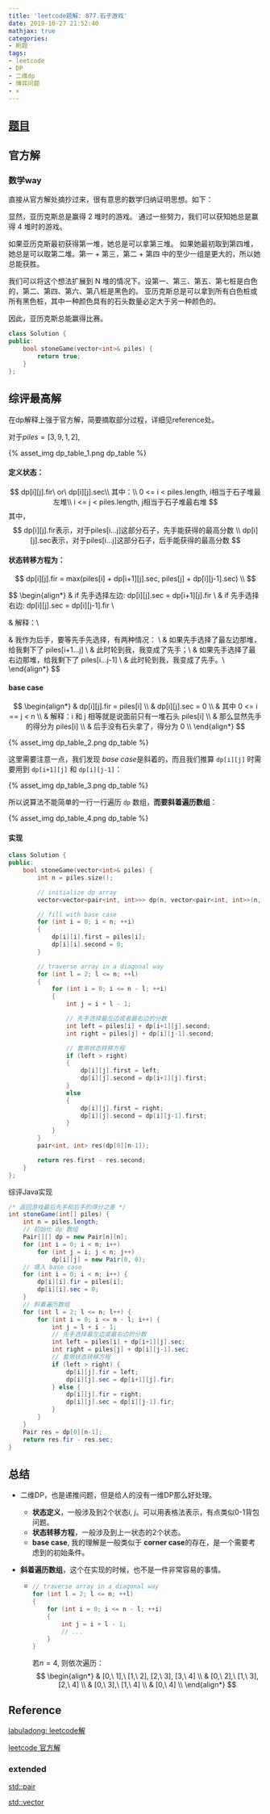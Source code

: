 ```yaml
---
title: 'leetcode题解: 877.石子游戏'
date: 2019-10-27 21:52:40
mathjax: true
categories:
- 刷题
tags: 
- leetcode
- DP
- 二维dp
- 博弈问题
- ×
---
```


## [题目](https://leetcode-cn.com/problems/stone-game/)

## 官方解

### 数学way

直接从官方解处摘抄过来，很有意思的数学归纳证明思想。如下：

显然，亚历克斯总是赢得 2 堆时的游戏。 通过一些努力，我们可以获知她总是赢得 4 堆时的游戏。

如果亚历克斯最初获得第一堆，她总是可以拿第三堆。 如果她最初取到第四堆，她总是可以取第二堆。第一 + 第三，第二 + 第四 中的至少一组是更大的，所以她总能获胜。

我们可以将这个想法扩展到 N 堆的情况下。设第一、第三、第五、第七桩是白色的，第二、第四、第六、第八桩是黑色的。 亚历克斯总是可以拿到所有白色桩或所有黑色桩，其中一种颜色具有的石头数量必定大于另一种颜色的。

因此，亚历克斯总能赢得比赛。

```C++
class Solution {
public:
    bool stoneGame(vector<int>& piles) {
        return true;
    }
};
```




## 综评最高解

在dp解释上强于官方解，简要摘取部分过程，详细见reference处。

对于$piles=[3, 9, 1, 2]$,

{% asset_img dp_table_1.png dp_table %}



#### 定义**状态**：

$$
dp[i][j].fir\ or\ dp[i][j].sec\\
其中：\\
0 <= i < piles.length, i相当于石子堆最左堆\\
i <= j < piles.length, j相当于石子堆最右堆
$$
其中，
$$
dp[i][j].fir表示，对于piles[i...j]这部分石子，先手能获得的最高分数 \\
dp[i][j].sec表示，对于piles[i...j]这部分石子，后手能获得的最高分数
$$

#### **状态转移方程**为：

$$
dp[i][j].fir = max(piles[i] + dp[i+1][j].sec, piles[j] + dp[i][j-1].sec) \\
$$

$$
\begin{align*}
& if 先手选择左边:
    dp[i][j].sec = dp[i+1][j].fir \\
& if 先手选择右边:
    dp[i][j].sec = dp[i][j-1].fir \\

& 解释：\\

& 我作为后手，要等先手先选择，有两种情况： \\
& 如果先手选择了最左边那堆，给我剩下了 piles[i+1...j] \\
& 此时轮到我，我变成了先手；\\
& 如果先手选择了最右边那堆，给我剩下了 piles[i...j-1] \\ 
& 此时轮到我，我变成了先手。\\
\end{align*}
$$



#### base case

$$
\begin{align*}
& dp[i][j].fir = piles[i] \\
& dp[i][j].sec = 0 \\
& 其中 0 <= i == j < n \\
& 解释：i 和 j 相等就是说面前只有一堆石头 piles[i] \\
& 那么显然先手的得分为 piles[i] \\
& 后手没有石头拿了，得分为 0 \\
\end{align*}
$$

{% asset_img dp_table_2.png dp_table %}

这里需要注意一点，我们发现 $base\ case$是斜着的，而且我们推算 `dp[i][j]` 时需要用到 `dp[i+1][j]` 和 `dp[i][j-1]`：

{% asset_img dp_table_3.png dp_table %}

所以说算法不能简单的一行一行遍历 `dp` 数组，**而要斜着遍历数组**：

{% asset_img dp_table_4.png dp_table %} 







#### 实现

```C++
class Solution {
public:
    bool stoneGame(vector<int>& piles) {
        int n = piles.size();

        // initialize dp array
        vector<vector<pair<int, int>>> dp(n, vector<pair<int, int>>(n, make_pair(0, 0)));

        // fill with base case
        for (int i = 0; i < n; ++i)
        {
            dp[i][i].first = piles[i];
            dp[i][i].second = 0;
        }

        // traverse array in a diagonal way
        for (int l = 2; l <= n; ++l)
        {
            for (int i = 0; i <= n - l; ++i)
            {
                int j = i + l - 1;

                // 先手选择最左边或者最右边的分数
                int left = piles[i] + dp[i+1][j].second;
                int right = piles[j] + dp[i][j-1].second;

                // 套用状态转移方程
                if (left > right)
                {
                    dp[i][j].first = left;
                    dp[i][j].second = dp[i+1][j].first;
                }
                else
                {
                    dp[i][j].first = right;
                    dp[i][j].second = dp[i][j-1].first;
                }
            }
        }
        pair<int, int> res(dp[0][n-1]);

        return res.first - res.second;
    }
};
```

综评Java实现

```java
/* 返回游戏最后先手和后手的得分之差 */
int stoneGame(int[] piles) {
    int n = piles.length;
    // 初始化 dp 数组
    Pair[][] dp = new Pair[n][n];
    for (int i = 0; i < n; i++) 
        for (int j = i; j < n; j++)
            dp[i][j] = new Pair(0, 0);
    // 填入 base case
    for (int i = 0; i < n; i++) {
        dp[i][i].fir = piles[i];
        dp[i][i].sec = 0;
    }
    // 斜着遍历数组
    for (int l = 2; l <= n; l++) {
        for (int i = 0; i <= n - l; i++) {
            int j = l + i - 1;
            // 先手选择最左边或最右边的分数
            int left = piles[i] + dp[i+1][j].sec;
            int right = piles[j] + dp[i][j-1].sec;
            // 套用状态转移方程
            if (left > right) {
                dp[i][j].fir = left;
                dp[i][j].sec = dp[i+1][j].fir;
            } else {
                dp[i][j].fir = right;
                dp[i][j].sec = dp[i][j-1].fir;
            }
        }
    }
    Pair res = dp[0][n-1];
    return res.fir - res.sec;
}
```



## 总结

- 二维DP，也是递推问题，但是给人的没有一维DP那么好处理。

  - **状态定义**，一般涉及到2个状态$i,\ j$。可以用表格法表示，有点类似0-1背包问题。
  - **状态转移方程**，一般涉及到上一状态的2个状态。
  - **base case**, 我的理解是一般类似于 **corner case**的存在，是一个需要考虑到的初始条件。

- **斜着遍历数组**，这个在实现的时候，也不是一件非常容易的事情。

  - ```C++
    // traverse array in a diagonal way
    for (int l = 2; l <= n; ++l)
    {
    	for (int i = 0; i <= n - l; ++i)
        {
        	int j = i + l - 1;
            // ...
        }
    }
    ```

    若$n = 4$, 则依次遍历：
    $$
    \begin{align*}
    & [0,\ 1],\ [1,\ 2], [2,\ 3], [3,\ 4] \\ 
    & [0,\ 2],\ [1,\ 3], [2,\ 4] \\
    & [0,\ 3],\ [1,\ 4] \\
    & [0,\ 4] \\
    \end{align*}
    $$
    

## Reference

[labuladong: leetcode解](https://leetcode-cn.com/problems/stone-game/solution/jie-jue-bo-yi-wen-ti-de-dong-tai-gui-hua-tong-yong/)

[leetcode 官方解](https://leetcode-cn.com/problems/stone-game/solution/shi-zi-you-xi-by-leetcode/)

### extended 

[std::pair](https://en.cppreference.com/w/cpp/utility/pair)

[std::vector](https://en.cppreference.com/w/cpp/container/vector)